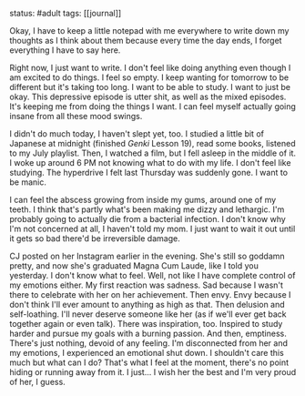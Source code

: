 status: #adult 
tags: [[journal]]

Okay, I have to keep a little notepad with me everywhere to write down my thoughts as I think about them because every time the day ends, I forget everything I have to say here. 

Right now, I just want to write. I don't feel like doing anything even though I am excited to do things. I feel so empty. I keep wanting for tomorrow to be different but it's taking too long. I want to be able to study. I want to just be okay. This depressive episode is utter shit, as well as the mixed episodes. It's keeping me from doing the things I want. I can feel myself actually going insane from all these mood swings. 

I didn't do much today, I haven't slept yet, too. I studied a little bit of Japanese at midnight (finished *Genki* Lesson 19), read some books, listened to my July playlist. Then, I watched a film, but I fell asleep in the middle of it. I woke up around 6 PM not knowing what to do with my life. I don't feel like studying. The hyperdrive I felt last Thursday was suddenly gone. I want to be manic. 

I can feel the abscess growing from inside my gums, around one of my teeth. I think that's partly what's been making me dizzy and lethargic. I'm probably going to actually die from a bacterial infection. I don't know why I'm not concerned at all, I haven't told my mom. I just want to wait it out until it gets so bad there'd be irreversible damage.

CJ posted on her Instagram earlier in the evening. She's still so goddamn pretty, and now she's graduated Magna Cum Laude, like I told you yesterday. I don't know what to feel. Well, not like I have complete control of my emotions either. My first reaction was sadness. Sad because I wasn't there to celebrate with her on her achievement. Then envy. Envy because I don't think I'll ever amount to anything as high as that. Then delusion and self-loathing. I'll never deserve someone like her (as if we'll ever get back together again or even talk). There was inspiration, too. Inspired to study harder and pursue my goals with a burning passion. And then, emptiness. There's just nothing, devoid of any feeling. I'm disconnected from her and my emotions, I experienced an emotional shut down. I shouldn't care this much but what can I do? That's what I feel at the moment, there's no point hiding or running away from it. I just... I wish her the best and I'm very proud of her, I guess.